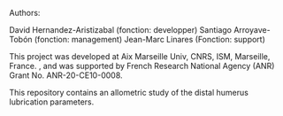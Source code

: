 Authors:  

David Hernandez-Aristizabal (fonction: developper)
Santiago Arroyave-Tobón (fonction: management)
Jean-Marc Linares (Fonction: support)
  
This project was developed at Aix Marseille Univ, CNRS, ISM, Marseille, France. , and was supported by French Research National Agency (ANR) Grant No. ANR-20-CE10-0008.

This repository contains an allometric study of the distal humerus lubrication parameters.
